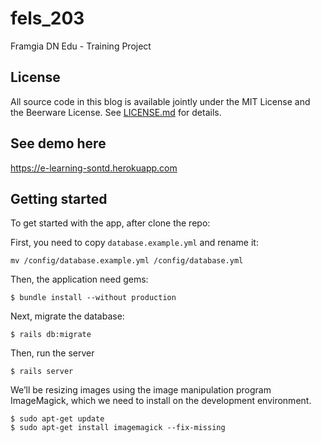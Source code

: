 # fels_203
Framgia DN Edu - Training Project

## License

All source code in this blog is available jointly under the MIT License
and the Beerware License. See [LICENSE.md](LICENSE.md) for details.

## See demo here
https://e-learning-sontd.herokuapp.com

## Getting started

To get started with the app, after clone the repo:

First, you need to copy `database.example.yml` and rename it:

```
mv /config/database.example.yml /config/database.yml
```

Then, the application need gems:

```
$ bundle install --without production
```

Next, migrate the database:

```
$ rails db:migrate
```

Then, run the server

```
$ rails server
```

We’ll be resizing images using the image manipulation program ImageMagick,
which we need to install on the development environment.

```
$ sudo apt-get update
$ sudo apt-get install imagemagick --fix-missing
```
